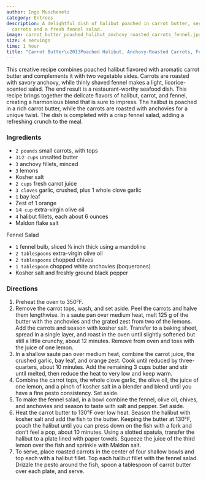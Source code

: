```yaml
---
author: Ingo Muschenetz
category: Entrees
description: A delightful dish of halibut poached in carrot butter, served with anchovy-roasted
  carrots and a fresh fennel salad.
image: carrot_butter_poached_halibut_anchovy_roasted_carrots_fennel.jpg
size: 4 servings
time: 1 hour
title: "Carrot Butter\u2013Poached Halibut, Anchovy-Roasted Carrots, Fennel"
---
```


This creative recipe combines poached halibut flavored with aromatic carrot butter and complements it with two vegetable sides. Carrots are roasted with savory anchovy, while thinly shaved fennel makes a light, licorice-scented salad. The end result is a restaurant-worthy seafood dish. This recipe brings together the delicate flavors of halibut, carrot, and fennel, creating a harmonious blend that is sure to impress. The halibut is poached in a rich carrot butter, while the carrots are roasted with anchovies for a unique twist. The dish is completed with a crisp fennel salad, adding a refreshing crunch to the meal.

### Ingredients

* `2 pounds` small carrots, with tops
* `31⁄2 cups` unsalted butter
* `3` anchovy fillets, minced
* `3` lemons
* Kosher salt
* `2 cups` fresh carrot juice
* `3 cloves` garlic, crushed, plus 1 whole clove garlic
* `1` bay leaf
* Zest of 1 orange
* `1⁄4 cup` extra-virgin olive oil
* `4` halibut fillets, each about 6 ounces
* Maldon flake salt

Fennel Salad

* `1` fennel bulb, sliced 1⁄8 inch thick using a mandoline
* `2 tablespoons` extra-virgin olive oil
* `2 tablespoons` chopped chives
* `1 tablespoon` chopped white anchovies (boquerones)
* Kosher salt and freshly ground black pepper

### Directions

1. Preheat the oven to 350°F.
2. Remove the carrot tops, wash, and set aside. Peel the carrots and halve them lengthwise. In a saute pan over medium heat, melt 125 g of the butter with the anchovies and the grated zest from two of the lemons. Add the carrots and season with kosher salt. Transfer to a baking sheet, spread in a single layer, and roast in the oven until slightly softened but still a little crunchy, about 12 minutes. Remove from oven and toss with the juice of one lemon.
3. In a shallow saute pan over medium heat, combine the carrot juice, the crushed garlic, bay leaf, and orange zest. Cook until reduced by three-quarters, about 10 minutes. Add the remaining 3 cups butter and stir until melted, then reduce the heat to very low and keep warm.
4. Combine the carrot tops, the whole clove garlic, the olive oil, the juice of one lemon, and a pinch of kosher salt in a blender and blend until you have a fine pesto consistency. Set aside.
5. To make the fennel salad, in a bowl combine the fennel, olive oil, chives, and anchovies and season to taste with salt and pepper. Set aside.
6. Heat the carrot butter to 130°F over low heat. Season the halibut with kosher salt and add the fish to the butter. Keeping the butter at 130°F, poach the halibut until you can press down on the fish with a fork and don’t feel a pop, about 10 minutes. Using a slotted spatula, transfer the halibut to a plate lined with paper towels. Squeeze the juice of the third lemon over the fish and sprinkle with Maldon salt.
7. To serve, place roasted carrots in the center of four shallow bowls and top each with a halibut fillet. Top each halibut fillet with the fennel salad. Drizzle the pesto around the fish, spoon a tablespoon of carrot butter over each plate, and serve.